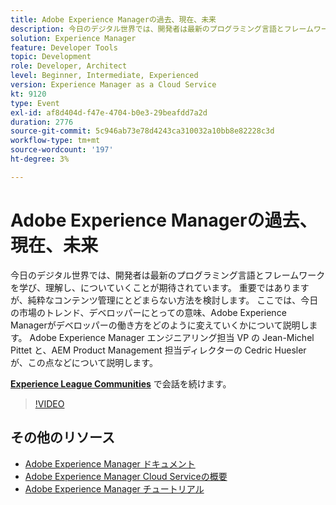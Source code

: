 ```yaml
---
title: Adobe Experience Managerの過去、現在、未来
description: 今日のデジタル世界では、開発者は最新のプログラミング言語とフレームワークを学び、理解し、についていくことが期待されています。 重要ではありますが、純粋なコンテンツ管理にとどまらない方法を検討します。 ここでは、今日の市場のトレンド、デベロッパーにとっての意味、Adobe Experience Managerがデベロッパーの働き方をどのように変えていくかについて説明します。 Adobe Experience Manager エンジニアリング担当 VP の Jean-Michel Pittet と、AEM Product Management 担当ディレクターの Cedric Huesler が、この点などについて説明します。
solution: Experience Manager
feature: Developer Tools
topic: Development
role: Developer, Architect
level: Beginner, Intermediate, Experienced
version: Experience Manager as a Cloud Service
kt: 9120
type: Event
exl-id: af8d404d-f47e-4704-b0e3-29beafdd7a2d
duration: 2776
source-git-commit: 5c946ab73e78d4243ca310032a10bb8e82228c3d
workflow-type: tm+mt
source-wordcount: '197'
ht-degree: 3%

---
```


# Adobe Experience Managerの過去、現在、未来

今日のデジタル世界では、開発者は最新のプログラミング言語とフレームワークを学び、理解し、についていくことが期待されています。 重要ではありますが、純粋なコンテンツ管理にとどまらない方法を検討します。 ここでは、今日の市場のトレンド、デベロッパーにとっての意味、Adobe Experience Managerがデベロッパーの働き方をどのように変えていくかについて説明します。 Adobe Experience Manager エンジニアリング担当 VP の Jean-Michel Pittet と、AEM Product Management 担当ディレクターの Cedric Huesler が、この点などについて説明します。

**[Experience League Communities](https://adobe.ly/2WrPvNj)** で会話を続けます。

>[!VIDEO](https://video.tv.adobe.com/v/337528/?quality=12&learn=on&hidetitle=true)

## その他のリソース

- [Adobe Experience Manager ドキュメント ](https://experienceleague.adobe.com/docs/experience-manager-cloud-service.html?lang=ja)
- [Adobe Experience Manager Cloud Serviceの概要 ](https://experienceleague.adobe.com/docs/experience-manager-cloud-service/overview/home.html?lang=ja)
- [Adobe Experience Manager チュートリアル](https://experienceleague.adobe.com/docs/experience-manager-tutorials.html?lang=ja)

